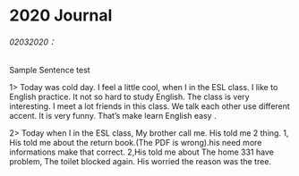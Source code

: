 # 2020 Journal

###### 02032020：
Sample Sentence test

1>
Today was cold day.
I feel a little cool, when I in the ESL class.
I like to English  practice.
It not so hard to  study English. The class is very interesting.
I meet a lot friends in this class. We talk each other use different accent. It is very funny.
That’s make learn English easy .

2>
Today when I in the ESL class, My brother call me.
His told me 2 thing.
1, His told me about the return book.(The PDF is wrong).his need more informations make that correct.
2,His told me about The home 331 have problem, The toilet blocked again. His worried the reason was the tree.
